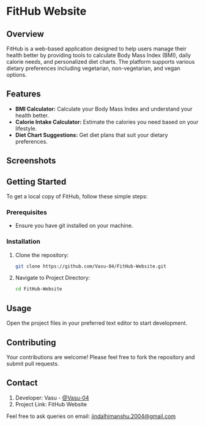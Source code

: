 # FitHub Website

## Overview
FitHub is a web-based application designed to help users manage their health better by providing tools to calculate Body Mass Index (BMI), daily calorie needs, and personalized diet charts. The platform supports various dietary preferences including vegetarian, non-vegetarian, and vegan options.

## Features
- **BMI Calculator:** Calculate your Body Mass Index and understand your health better.
- **Calorie Intake Calculator:** Estimate the calories you need based on your lifestyle.
- **Diet Chart Suggestions:** Get diet plans that suit your dietary preferences.

## Screenshots


## Getting Started
To get a local copy of FitHub, follow these simple steps:

### Prerequisites
- Ensure you have git installed on your machine.

### Installation
1. Clone the repository:
   ```bash
   git clone https://github.com/Vasu-04/FitHub-Website.git
2. Navigate to Project Directory:
   ```bash
   cd FitHub-Website

## Usage
Open the project files in your preferred text editor to start development.

## Contributing
Your contributions are welcome! Please feel free to fork the repository and submit pull requests.

## Contact
1. Developer: Vasu - [@Vasu-04](https://github.com/Vasu-04)
2. Project Link: FitHub Website

Feel free to ask queries on email: jindalhimanshu.2004@gmail.com
